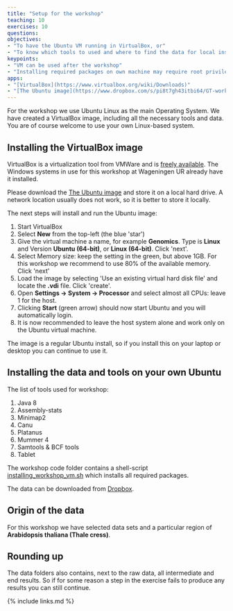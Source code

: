 ```yaml
---
title: "Setup for the workshop"
teaching: 10
exercises: 10
questions: 
objectives:
- "To have the Ubuntu VM running in VirtualBox, or"
- "To know which tools to used and where to find the data for local installation"
keypoints:
- "VM can be used after the workshop"
- "Installing required packages on own machine may require root privileges."
apps:
- "[VirtualBox](https://www.virtualbox.org/wiki/Downloads)"
- "[The Ubuntu image](https://www.dropbox.com/s/pi8t7gh43itbi64/GT-workshop.vdi?dl=0)"
---
```


For the workshop we use Ubuntu Linux as the main Operating System. We have created a VirtualBox image, including all the necessary tools and data. You are of course welcome to use your own Linux-based system.

## Installing the VirtualBox image

VirtualBox is a virtualization tool from VMWare and is [freely available](https://www.virtualbox.org/wiki/Downloads). The Windows systems in use for this workshop at Wageningen UR already have it installed.

Please download the [The Ubuntu image](https://www.dropbox.com/s/pi8t7gh43itbi64/GT-workshop.vdi?dl=0) and store it on a local hard drive. A network location usually does not work, so it is better to store it locally.

The next steps will install and run the Ubuntu image:

1. Start VirtualBox
2. Select **New** from the top-left (the blue 'star')
3. Give the virtual machine a name, for example **Genomics**. Type is **Linux** and Version **Ubuntu (64-bit)**, or **Linux (64-bit)**. Click 'next'.
4. Select Memory size: keep the setting in the green, but above 1GB. For this workshop we recommend to use 80% of the available memory. Click 'next'
5. Load the image by selecting 'Use an existing virtual hard disk file' and locate the **.vdi** file. Click 'create'.
6. Open **Settings -> System -> Processor** and select almost all CPUs: leave 1 for the host. 
7. Clicking **Start** (green arrow) should now start Ubuntu and you will automatically login.
8. It is now recommended to leave the host system alone and work only on the Ubuntu virtual machine.

The image is a regular Ubuntu install, so if you install this on your laptop or desktop you can continue to use it. 

## Installing the data and tools on your own Ubuntu

The list of tools used for workshop:

1. Java 8
2. Assembly-stats
3. Minimap2
4. Canu
5. Platanus
6. Mummer 4
7. Samtools & BCF tools
8. Tablet

The workshop code folder contains a shell-script [installing_workshop_vm.sh]({{site.workshop_site}}code/installing_workshop_vm.sh) which installs all required packages.

The data can be downloaded from [Dropbox](https://www.dropbox.com/s/03uj6ppq0tm687v/prepared.tar.gz?dl=0). 

## Origin of the data

For this workshop we have selected data sets and a particular region of **Arabidopsis thaliana (Thale cress)**. 

## Rounding up

The data folders also contains, next to the raw data, all intermediate and end results. So if for some reason a step in the exercise fails to produce any results you can still continue.

{% include links.md %}
